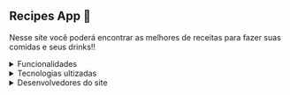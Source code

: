 ## Recipes App 🍲

Nesse site você poderá encontrar as melhores de receitas para fazer suas comidas e seus drinks!!


<details>
  <summary>
    Funcionalidades 
  </summary>
  
  <ul>
    <li>Realizar uma receita</li>
    <li>Filtar uma receita pelo nome</li>
    <li>Filtar uma receita pelo ingrediente</li>
    <li>Filtar uma receita pela primeira letra</li>
    <li>Copiar o link de uma receita</li>
    <li>Favoritar uma receita</li>
  </ul>
 </details>
 
 
<details>
  <summary>
    Tecnologias ultizadas
  </summary>
  
  <ul>
    <li> React </li>
    <li> Context API </li>
    <li> Styled-components </li>
  </ul>
 </details>
 
 <details>
  <summary>
    Desenvolvedores do site
  </summary>
  
  <ul>
    <li> Gustavo Aquino </li>
    <li> André Melo </li>
    <li> Guilherme Machado </li>
    <li> Davi Gentil </li>
    <li> Raziel Dias </li>
  </ul>
 </details>
